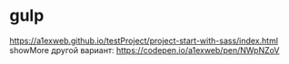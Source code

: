 # gulp

https://a1exweb.github.io/testProject/project-start-with-sass/index.html
showMore другой вариант: https://codepen.io/a1exweb/pen/NWpNZoV
